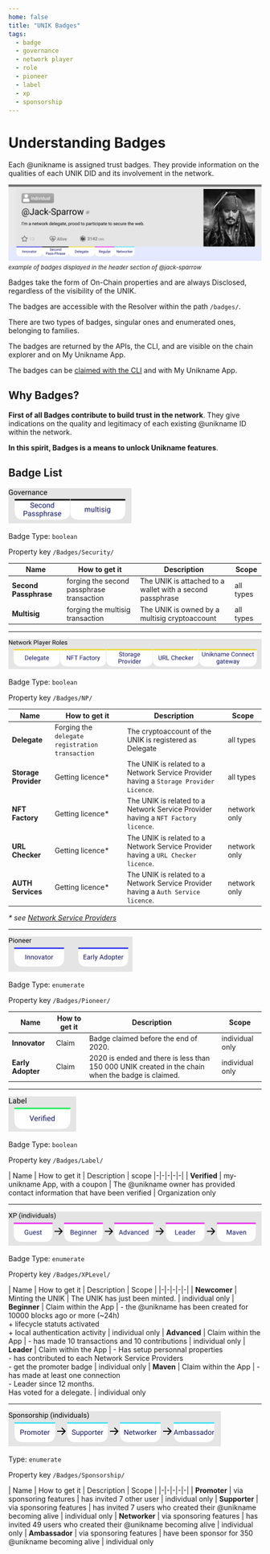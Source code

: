```yaml
---
home: false
title: "UNIK Badges"
tags: 
  - badge
  - governance
  - network player
  - role
  - pioneer
  - label
  - xp
  - sponsorship
---
```


# Understanding Badges <Badge text="Key Concept"/>

Each @unikname is assigned trust badges. They provide information on the qualities of each UNIK DID and its involvement in the network.

![jack-sparrow-idcard-header](./images/did-nft-unik-unikname-jack-sparrow-header-badges.png)
<small>_example of badges displayed in the header section of @jack-sparrow_</small>

Badges take the form of On-Chain properties and are always Disclosed, regardless of the visibility of the UNIK.

The badges are accessible with the Resolver within the path `/badges/`.

There are two types of badges, singular ones and enumerated ones, belonging to families.

The badges are returned by the APIs, the CLI, and are visible on the chain explorer and on My Unikname App.

The badges can be [claimed with the CLI](/cli.html#badges-claim) and with My Unikname App.

## Why Badges?

**First of all Badges contribute to build trust in the network**. They give indications on the quality and legitimacy of each existing @unikname ID within the network.

**In this spirit, Badges is a means to unlock Unikname features**.

## Badge List

![badges-governance](./images/badges-governance.png)

Badge Type: `boolean`

Property key `/Badges/Security/`

| Name | How to get it | Description | Scope | 
|-|-|-|-|
| **Second Passphrase** | forging the second passphrase transaction  | The UNIK is attached to a wallet with a second passphrase | all types | 
| **Multisig** | forging the multisig transaction | The UNIK is owned by a multisig cryptoaccount | all types | 


---
![badges-np-roles](./images/badges-np-roles.png)

Badge Type: `boolean`

Property key `/Badges/NP/`

| Name | How to get it | Description | Scope | 
|-|-|-|-|
| **Delegate** | Forging the `delegate registration transaction` | The cryptoaccount of the UNIK is registered as Delegate | all types |
| **Storage Provider** | Getting licence* | The UNIK is related to a Network Service Provider having a `Storage Provider Licence`. | all types |
| **NFT Factory** | Getting licence* | The UNIK is related to a Network Service Provider having a `NFT Factory licence`. | network only |
| **URL Checker** | Getting licence* | The UNIK is related to a Network Service Provider having a `URL Checker licence`. | network only |
| **AUTH Services** | Getting licence* | The UNIK is related to a Network Service Provider having a `Auth Service licence`. | network only |

_* see [Network Service Providers](./service-provider)_

---
![badges-pioneer](./images/badges-pioneer.png)

Badge Type: `enumerate`

Property key `/Badges/Pioneer/`

| Name | How to get it | Description | Scope
|-|-|-|-|
| **Innovator** | Claim | Badge claimed before the end of 2020. | individual only
| **Early Adopter** | Claim | 2020 is ended and there is less than 150 000 UNIK created in the chain when the badge is claimed. | individual only

---
![badges-label](./images/badges-label.png)

Badge Type: `boolean`

Property key `/Badges/Label/`

| Name | How to get it | Description | scope 
|-|-|-|-|-|
| **Verified** | my-unikname App, with a coupon | The @unikname owner has provided contact information that have been verified | Organization only 

---
![badges-xp](./images/badges-xp.png)

Badge Type: `enumerate`

Property key `/Badges/XPLevel/`

| Name | How to get it | Description | Scope |
|-|-|-|-|-|
| **Newcomer** | Minting the UNIK | The UNIK has just been minted. | individual only
| **Beginner** | Claim within the App | - the @unikname has been created for 10000 blocks ago or more (~24h) <br/> + lifecycle statuts activated <br/> + local authentication activity  | individual only
| **Advanced** | Claim within the App | - has made 10 transactions and 10 contributions | individual only
| **Leader** | Claim within the App | - Has setup personnal properties <br/> - has contributed to each Network Service Providers <br/> - get the promoter badge | individual only
| **Maven** | Claim within the App |  - has made at least one connection<br/> - Leader since 12 months.<br/> Has voted for a delegate. | individual only

---
![badges-sponsorship](./images/badges-sponsorship.png)

Type: `enumerate`

Property key `/Badges/Sponsorship/`

| Name | How to get it  | Description | Scope |
|-|-|-|-|-|
| **Promoter** | via sponsoring features | has invited 7 other user | individual only
| **Supporter** | via sponsoring features | has invited 7 users who created their @unikname becoming alive | individual only
| **Networker** | via sponsoring features | has invited 49 users who created their @unikname  becoming alive | individual only
| **Ambassador** | via sponsoring features | have been sponsor for 350 @unikname becoming alive | individual only
